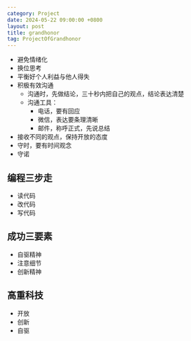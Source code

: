 ```yaml
---
category: Project
date: 2024-05-22 09:00:00 +0800
layout: post
title: grandhonor
tag: ProjectOfGrandhonor
---
```


+ 避免情绪化
+ 换位思考
+ 平衡好个人利益与他人得失
+ 积极有效沟通
  + 沟通时，先做结论，三十秒内把自己的观点，结论表达清楚
  + 沟通工具：
    + 电话，要有回应
    + 微信，表达要条理清晰
    + 邮件，称呼正式，先说总结
+ 接收不同的观点，保持开放的态度
+ 守时，要有时间观念
+ 守诺

## 编程三步走

+ 读代码
+ 改代码
+ 写代码

## 成功三要素

+ 自驱精神
+ 注意细节
+ 创新精神

## 高重科技

+ 开放
+ 创新
+ 自驱